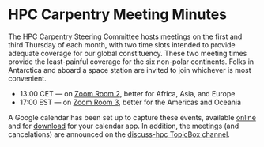 # HPC Carpentry Meeting Minutes

The HPC Carpentry Steering Committee hosts meetings on the first and third
Thursday of each month, with two time slots intended to provide adequate
coverage for our global constituency. These two meeting times provide the
least-painful coverage for the six non-polar continents. Folks in Antarctica
and aboard a space station are invited to join whichever is most convenient.

- 13:00 CET &mdash; on [Zoom Room 2][zoom_early], better for Africa, Asia, and
  Europe
- 17:00 EST &mdash; on [Zoom Room 3][zoom_late], better for the Americas and
  Oceania

A Google calendar has been set up to capture these events, available
[online][gcal] and for [download][ical] for your calendar app. In addition, the
meetings (and cancelations) are announced on the [discuss-hpc TopicBox
channel][discuss-hpc].

<!-- Info & Callback links -->

[discuss-hpc]: https://carpentries.topicbox.com/groups/discuss-hpc
[gcal]:
  https://calendar.google.com/calendar/?cid=bWp0ZWh0ZmEycmVjZGZtNmZjdGUwMWVhdGNAZ3JvdXAuY2FsZW5kYXIuZ29vZ2xlLmNvbQ
[ical]:
  https://calendar.google.com/calendar/ical/mjtehtfa2recdfm6fcte01eatc%40group.calendar.google.com/public/basic.ics
[zoom_early]:
  https://carpentries.zoom.us/my/carpentriesroom2?pwd=WmVCOUlPUm1laFk5SUp1UWg5cjhEUT09
[zoom_late]:
  https://carpentries.zoom.us/my/carpentriesroom3?pwd=ZGY2VVRIRDhGSU84Uys1dEx1YXphZz09
